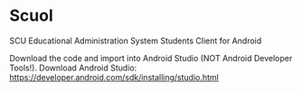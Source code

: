 Scuol
=====

SCU Educational Administration System Students Client for Android

Download the code and import into Android Studio (NOT Android Developer Tools!).
Download Android Studio: https://developer.android.com/sdk/installing/studio.html
